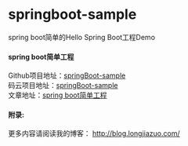 # springboot-sample
spring boot简单的Hello Spring Boot工程Demo

#### spring boot简单工程
Github项目地址：<a href="https://github.com/longjiazuo/springBoot-sample" target="_blank">springBoot-sample</a><br>
码云项目地址：<a href="http://git.oschina.net/longshiy/springBoot-sample" target="_blank">springBoot-sample</a><br>
文章地址：<a href="http://blog.longjiazuo.com/archives/1530" target="_blank">spring boot简单工程 </a><br>

#### 附录:
更多内容请阅读我的博客：
<a href="http://blog.longjiazuo.com/" target="_blank">http://blog.longjiazuo.com/